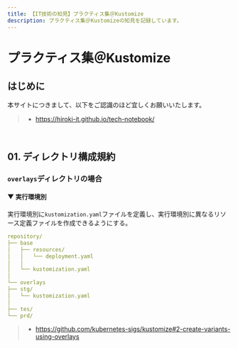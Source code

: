 ```yaml
---
title: 【IT技術の知見】プラクティス集＠Kustomize
description: プラクティス集＠Kustomizeの知見を記録しています。
---
```


# プラクティス集＠Kustomize

## はじめに

本サイトにつきまして、以下をご認識のほど宜しくお願いいたします。

> - https://hiroki-it.github.io/tech-notebook/

<br>

## 01. ディレクトリ構成規約

### `overlays`ディレクトリの場合

#### ▼ 実行環境別

実行環境別に`kustomization.yaml`ファイルを定義し、実行環境別に異なるリソース定義ファイルを作成できるようにする。

```yaml
repository/
├── base
│   ├── resources/
│   │   └── deployment.yaml
│   │
│   └── kustomization.yaml
│
└── overlays
├── stg/
│   └── kustomization.yaml
│
├── tes/
└── prd/
```

> - https://github.com/kubernetes-sigs/kustomize#2-create-variants-using-overlays

<br>
